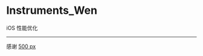 # Instruments_Wen
iOS 性能优化







<hr>



感谢 [500 px](https://github.com/500px/legacy-api-documentation)
